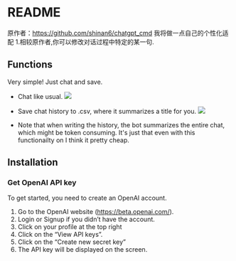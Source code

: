 # README
原作者：https://github.com/shinan6/chatgpt_cmd
我将做一点自己的个性化适配
1.相较原作者,你可以修改对话过程中特定的某一句.
## Functions
Very simple! Just chat and save.

* Chat like usual.
![](fig/demo.jpg)

* Save chat history to .csv, where it summarizes a title for you.
![](fig/csv.jpg)

* Note that when writing the history, the bot summarizes the entire chat, which might be token consuming. It's just that even with this functionailty on I think it pretty cheap. 
## Installation
### Get OpenAI API key
To get started, you need to create an OpenAI account.

1. Go to the OpenAI website (https://beta.openai.com/).
2. Login or Signup if you didn’t have the account.
3. Click on your profile at the top right
4. Click on the “View API keys”.
5. Click on the “Create new secret key”
6. The API key will be displayed on the screen.